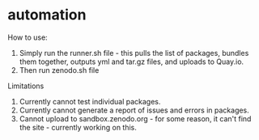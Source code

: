 # automation

How to use:
1. Simply run the runner.sh file - this pulls the list of packages, bundles them together, outputs yml and tar.gz files, and uploads to Quay.io.
2. Then run zenodo.sh file

Limitations
1. Currently cannot test individual packages.
2. Currently cannot generate a report of issues and errors in packages.
3. Cannot upload to sandbox.zenodo.org - for some reason, it can't find the site - currently working on this.
